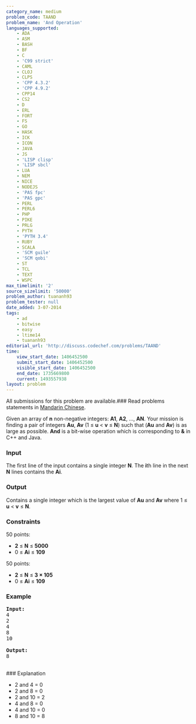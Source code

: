 ```yaml
---
category_name: medium
problem_code: TAAND
problem_name: 'And Operation'
languages_supported:
    - ADA
    - ASM
    - BASH
    - BF
    - C
    - 'C99 strict'
    - CAML
    - CLOJ
    - CLPS
    - 'CPP 4.3.2'
    - 'CPP 4.9.2'
    - CPP14
    - CS2
    - D
    - ERL
    - FORT
    - FS
    - GO
    - HASK
    - ICK
    - ICON
    - JAVA
    - JS
    - 'LISP clisp'
    - 'LISP sbcl'
    - LUA
    - NEM
    - NICE
    - NODEJS
    - 'PAS fpc'
    - 'PAS gpc'
    - PERL
    - PERL6
    - PHP
    - PIKE
    - PRLG
    - PYTH
    - 'PYTH 3.4'
    - RUBY
    - SCALA
    - 'SCM guile'
    - 'SCM qobi'
    - ST
    - TCL
    - TEXT
    - WSPC
max_timelimit: '2'
source_sizelimit: '50000'
problem_author: tuananh93
problem_tester: null
date_added: 3-07-2014
tags:
    - ad
    - bitwise
    - easy
    - ltime14
    - tuananh93
editorial_url: 'http://discuss.codechef.com/problems/TAAND'
time:
    view_start_date: 1406452500
    submit_start_date: 1406452500
    visible_start_date: 1406452500
    end_date: 1735669800
    current: 1493557938
layout: problem
---
```

All submissions for this problem are available.###  Read problems statements in [Mandarin Chinese](http://www.codechef.com/download/translated/LTIME14/mandarin/TAAND1.pdf).

Given an array of **n** non-negative integers: **A1**, **A2**, …, **AN**. Your mission is finding a pair of integers **Au**, **Av** (1 ≤  **u** < **v** ≤ **N**) such that (**Au** and **Av**) is as large as possible.
**And** is a bit-wise operation which is corresponding to **&** in C++ and Java.

### Input

The first line of the input contains a single integer **N**. The **i**th line in the next **N** lines contains the **Ai**.

### Output

Contains a single integer which is the largest value of **Au** and **Av** where 1 ≤  **u** < **v** ≤ **N**.

### Constraints

50 points:

- **2** ≤ **N** ≤ **5000**
- 0 ≤ **Ai** ≤ **109**

50 points:

- **2** ≤ **N** ≤ **3 × 105**
- 0 ≤ **Ai** ≤ **109**

### Example

<pre><b>Input:</b>
4
2
4
8
10

<b>Output:</b>
8

</pre>### Explanation

- 2 and 4 = 0
- 2 and 8 = 0
- 2 and 10 = 2
- 4 and 8 = 0
- 4 and 10 = 0
- 8 and 10 = 8
